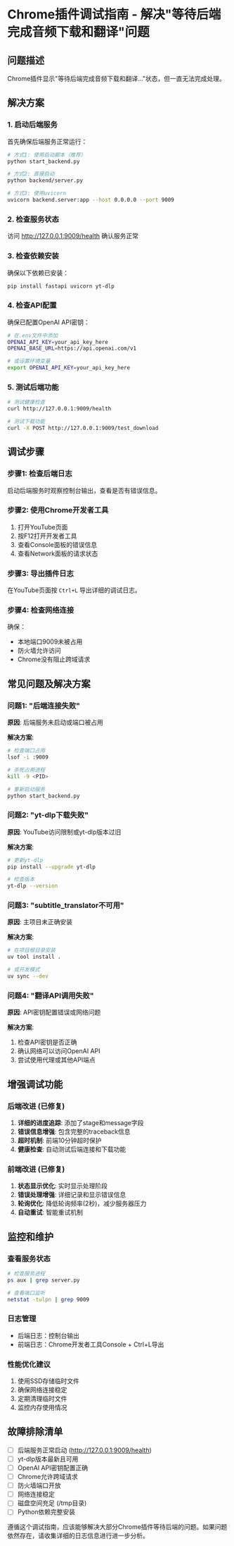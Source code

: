 # Chrome插件调试指南 - 解决"等待后端完成音频下载和翻译"问题

## 问题描述

Chrome插件显示"等待后端完成音频下载和翻译..."状态，但一直无法完成处理。

## 解决方案

### 1. 启动后端服务

首先确保后端服务正常运行：

```bash
# 方式1: 使用启动脚本（推荐）
python start_backend.py

# 方式2: 直接启动
python backend/server.py

# 方式3: 使用uvicorn
uvicorn backend.server:app --host 0.0.0.0 --port 9009
```

### 2. 检查服务状态

访问 http://127.0.0.1:9009/health 确认服务正常

### 3. 检查依赖安装

确保以下依赖已安装：

```bash
pip install fastapi uvicorn yt-dlp
```

### 4. 检查API配置

确保已配置OpenAI API密钥：

```bash
# 在.env文件中添加
OPENAI_API_KEY=your_api_key_here
OPENAI_BASE_URL=https://api.openai.com/v1

# 或设置环境变量
export OPENAI_API_KEY=your_api_key_here
```

### 5. 测试后端功能

```bash
# 测试健康检查
curl http://127.0.0.1:9009/health

# 测试下载功能
curl -X POST http://127.0.0.1:9009/test_download
```

## 调试步骤

### 步骤1: 检查后端日志

启动后端服务时观察控制台输出，查看是否有错误信息。

### 步骤2: 使用Chrome开发者工具

1. 打开YouTube页面
2. 按F12打开开发者工具
3. 查看Console面板的错误信息
4. 查看Network面板的请求状态

### 步骤3: 导出插件日志

在YouTube页面按 `Ctrl+L` 导出详细的调试日志。

### 步骤4: 检查网络连接

确保：
- 本地端口9009未被占用
- 防火墙允许访问
- Chrome没有阻止跨域请求

## 常见问题及解决方案

### 问题1: "后端连接失败"

**原因**: 后端服务未启动或端口被占用

**解决方案**:
```bash
# 检查端口占用
lsof -i :9009

# 杀死占用进程
kill -9 <PID>

# 重新启动服务
python start_backend.py
```

### 问题2: "yt-dlp下载失败"

**原因**: YouTube访问限制或yt-dlp版本过旧

**解决方案**:
```bash
# 更新yt-dlp
pip install --upgrade yt-dlp

# 检查版本
yt-dlp --version
```

### 问题3: "subtitle_translator不可用"

**原因**: 主项目未正确安装

**解决方案**:
```bash
# 在项目根目录安装
uv tool install .

# 或开发模式
uv sync --dev
```

### 问题4: "翻译API调用失败"

**原因**: API密钥配置错误或网络问题

**解决方案**:
1. 检查API密钥是否正确
2. 确认网络可以访问OpenAI API
3. 尝试使用代理或其他API端点

## 增强调试功能

### 后端改进 (已修复)

1. **详细的进度追踪**: 添加了stage和message字段
2. **错误信息增强**: 包含完整的traceback信息
3. **超时机制**: 前端10分钟超时保护
4. **健康检查**: 自动测试后端连接和下载功能

### 前端改进 (已修复)

1. **状态显示优化**: 实时显示处理阶段
2. **错误处理增强**: 详细记录和显示错误信息
3. **轮询优化**: 降低轮询频率(2秒)，减少服务器压力
4. **自动重试**: 智能重试机制

## 监控和维护

### 查看服务状态

```bash
# 检查服务进程
ps aux | grep server.py

# 查看端口监听
netstat -tulpn | grep 9009
```

### 日志管理

- 后端日志：控制台输出
- 前端日志：Chrome开发者工具Console + Ctrl+L导出

### 性能优化建议

1. 使用SSD存储临时文件
2. 确保网络连接稳定
3. 定期清理临时文件
4. 监控内存使用情况

## 故障排除清单

- [ ] 后端服务正常启动 (http://127.0.0.1:9009/health)
- [ ] yt-dlp版本最新且可用
- [ ] OpenAI API密钥配置正确
- [ ] Chrome允许跨域请求
- [ ] 防火墙端口开放
- [ ] 网络连接稳定
- [ ] 磁盘空间充足 (/tmp目录)
- [ ] Python依赖完整安装

遵循这个调试指南，应该能够解决大部分Chrome插件等待后端的问题。如果问题依然存在，请收集详细的日志信息进行进一步分析。